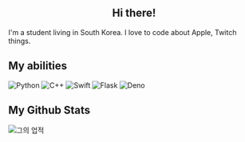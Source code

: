 <h2 align="center">Hi there!</h1>

I'm a student living in South Korea. I love to code about Apple, Twitch things.

## My abilities
![Python](https://img.shields.io/badge/-Python-3776AB?style=for-the-badge&logo=python&logoColor=fff) 
![C++](https://img.shields.io/badge/-C++-00599C?style=for-the-badge&logo=C&logoColor=fff) 
![Swift](https://img.shields.io/badge/-Swift-fc4103?style=for-the-badge&logo=swift&logoColor=fff)
![Flask](https://img.shields.io/badge/-Flask-000000?style=for-the-badge&logo=flask&logoColor=fff)
![Deno](https://img.shields.io/badge/-Deno-000000?style=for-the-badge&logo=deno&logoColor=fff)

## My Github Stats
![그의 업적](https://github-readme-stats.vercel.app/api?username=fxrcha&show_icons=true)


